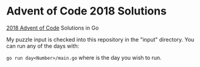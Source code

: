 # Advent of Code 2018 Solutions
[2018 Advent of Code](https://adventofcode.com/2018) Solutions in Go

My puzzle input is checked into this repository in the "input" directory. You can run any of the days with:

```go run day<Number>/main.go```
where <Number> is the day you wish to run. 